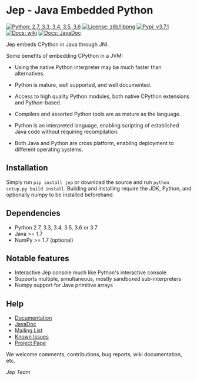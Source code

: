 Jep - Java Embedded Python
===========================

[![Python: 2.7, 3.3, 3.4, 3.5, 3.6](https://img.shields.io/pypi/pyversions/Jep.svg)](https://pypi.python.org/pypi/jep)
[![License: zlib/libpng](https://img.shields.io/pypi/l/Jep.svg)](https://pypi.python.org/pypi/jep)
[![Pypi: v3.7.1](https://img.shields.io/pypi/v/Jep.svg)](https://pypie.python.org/pypi/jep)
[![Docs: wiki](https://img.shields.io/badge/docs-wiki-orange.svg)](https://github.com/ninia/jep/wiki)
[![Docs: JavaDoc](https://img.shields.io/badge/docs-javadoc-orange.svg)](javadoc)

Jep embeds CPython in Java through JNI.

Some benefits of embedding CPython in a JVM:

* Using the native Python interpreter may be much faster than
  alternatives.

* Python is mature, well supported, and well documented.

* Access to high quality Python modules, both native CPython
  extensions and Python-based.

* Compilers and assorted Python tools are as mature as the language.

* Python is an interpreted language, enabling scripting of established
  Java code without requiring recompilation.

* Both Java and Python are cross platform, enabling deployment to 
  different operating systems.


Installation
------------
Simply run ``pip install jep`` or download the source and run ``python setup.py build install``.
Building and installing require the JDK, Python, and optionally numpy to be installed beforehand.

Dependencies
------------
* Python 2.7, 3.3, 3.4, 3.5, 3.6 or 3.7
* Java >= 1.7
* NumPy >= 1.7 (optional)

Notable features
----------------
* Interactive Jep console much like Python's interactive console
* Supports multiple, simultaneous, mostly sandboxed sub-interpreters
* Numpy support for Java primitive arrays

Help
----
* [Documentation](https://github.com/ninia/jep/wiki)
* [JavaDoc](javadoc)
* [Mailing List](https://groups.google.com/d/forum/jep-project)
* [Known Issues](https://github.com/ninia/jep/issues)
* [Project Page](https://github.com/ninia/jep)

We welcome comments, contributions, bug reports, wiki documentation, etc.

*Jep Team*
